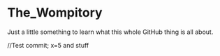 The_Wompitory
=============

Just a little something to learn what this whole GitHub thing is all about.


//Test commit; x=5 and stuff
